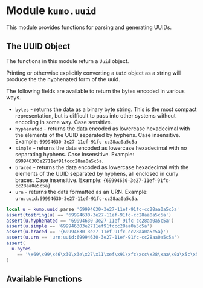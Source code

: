 # Module `kumo.uuid`

This module provides functions for parsing and generating UUIDs.

## The UUID Object

The functions in this module return a `Uuid` object.

Printing or otherwise explicitly converting a `Uuid` object
as a string will produce the the hyphenated form of the uuid.

The following fields are available to return the bytes encoded
in various ways.

* `bytes` - returns the data as a binary byte string. This is the most compact representation, but is difficult to pass into other systems without encoding in some way. Case sensitive.
* `hyphenated` - returns the data encoded as lowercase hexadecimal with the elements of the UUID separated by hyphens. Case insensitive. Example: `69994630-3e27-11ef-91fc-cc28aa0a5c5a`
* `simple` - returns the data encoded as lowercase hexadecimal with no separating hyphens. Case insensitive. Example: `699946303e2711ef91fccc28aa0a5c5a`.
* `braced` - returns the data encoded as lowercase hexadecimal with the elements of the UUID separated by hyphens, all enclosed in curly braces. Case insensitive. Example: `{69994630-3e27-11ef-91fc-cc28aa0a5c5a}`
* `urn` - returns the data formatted as an URN. Example: `urn:uuid:69994630-3e27-11ef-91fc-cc28aa0a5c5a`.

```lua
local u = kumo.uuid.parse '69994630-3e27-11ef-91fc-cc28aa0a5c5a'
assert(tostring(u) == '69994630-3e27-11ef-91fc-cc28aa0a5c5a')
assert(u.hyphenated == '69994630-3e27-11ef-91fc-cc28aa0a5c5a')
assert(u.simple == '699946303e2711ef91fccc28aa0a5c5a')
assert(u.braced == '{69994630-3e27-11ef-91fc-cc28aa0a5c5a}')
assert(u.urn == 'urn:uuid:69994630-3e27-11ef-91fc-cc28aa0a5c5a')
assert(
  u.bytes
    == '\x69\x99\x46\x30\x3e\x27\x11\xef\x91\xfc\xcc\x28\xaa\x0a\x5c\x5a'
)
```

## Available Functions
